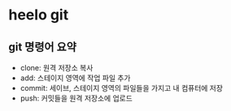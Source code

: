 # heelo git

## git 명령어 요약

- clone: 원격 저장소 복사
- add: 스테이지 영역에 작업 파일 추가
- commit: 세이브, 스테이지 영역의 파일들을 가지고 내 컴퓨터에 저장
- push: 커밋들을 원격 저장소에 업로드
